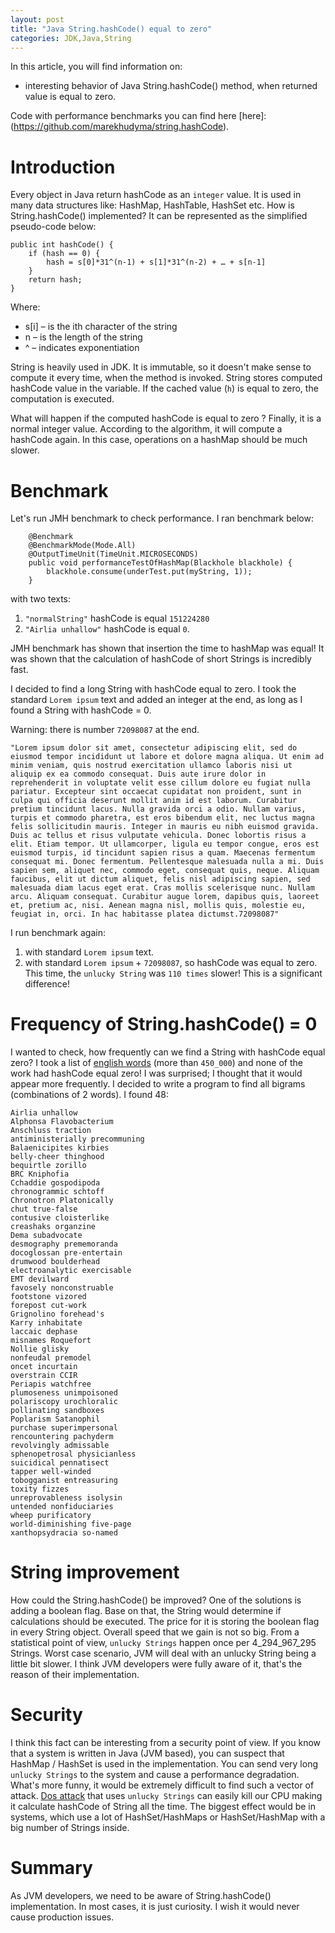 ```yaml
---
layout: post
title: "Java String.hashCode() equal to zero"
categories: JDK,Java,String
---
```


In this article, you will find information on:
* interesting behavior of Java String.hashCode() method, when returned value is equal to zero.

Code with performance benchmarks you can find here [here]:(https://github.com/marekhudyma/string.hashCode).

# Introduction
Every object in Java return hashCode as an `integer` value. It is used in many data structures like: HashMap, HashTable, HashSet etc.
How is String.hashCode() implemented? It can be represented as the simplified pseudo-code below:
```
public int hashCode() {
    if (hash == 0) {
        hash = s[0]*31^(n-1) + s[1]*31^(n-2) + … + s[n-1]
    }
    return hash;
}
```
Where:
* s[i] – is the ith character of the string
* n – is the length of the string
* ^ – indicates exponentiation

String is heavily used in JDK. It is immutable, so it doesn't make sense to compute it every time, when the method is invoked. 
String stores computed hashCode value in the variable. If the cached value (`h`) is equal to zero, the computation is executed. 
 
What will happen if the computed hashCode is equal to zero ? Finally, it is a normal integer value. According to the algorithm, it will compute a hashCode again. In this case, operations on a hashMap should be much slower. 

# Benchmark 
Let's run JMH benchmark to check performance. I ran benchmark below: 
```
    @Benchmark
    @BenchmarkMode(Mode.All)
    @OutputTimeUnit(TimeUnit.MICROSECONDS)
    public void performanceTestOfHashMap(Blackhole blackhole) {
        blackhole.consume(underTest.put(myString, 1));
    }
```
with two texts: 
1. `"normalString"` hashCode is equal `151224280`
2. `"Airlia unhallow"` hashCode is equal `0`.
        
JMH benchmark has shown that insertion the time to hashMap was equal! It was shown that the calculation of hashCode of short Strings is incredibly fast. 

I decided to find a long String with hashCode equal to zero. I took the standard `Lorem ipsum` text and added an integer at the end, as long as I found a String with hashCode = 0. 

Warning: there is number `72098087` at the end. 
```
"Lorem ipsum dolor sit amet, consectetur adipiscing elit, sed do eiusmod tempor incididunt ut labore et dolore magna aliqua. Ut enim ad minim veniam, quis nostrud exercitation ullamco laboris nisi ut aliquip ex ea commodo consequat. Duis aute irure dolor in reprehenderit in voluptate velit esse cillum dolore eu fugiat nulla pariatur. Excepteur sint occaecat cupidatat non proident, sunt in culpa qui officia deserunt mollit anim id est laborum. Curabitur pretium tincidunt lacus. Nulla gravida orci a odio. Nullam varius, turpis et commodo pharetra, est eros bibendum elit, nec luctus magna felis sollicitudin mauris. Integer in mauris eu nibh euismod gravida. Duis ac tellus et risus vulputate vehicula. Donec lobortis risus a elit. Etiam tempor. Ut ullamcorper, ligula eu tempor congue, eros est euismod turpis, id tincidunt sapien risus a quam. Maecenas fermentum consequat mi. Donec fermentum. Pellentesque malesuada nulla a mi. Duis sapien sem, aliquet nec, commodo eget, consequat quis, neque. Aliquam faucibus, elit ut dictum aliquet, felis nisl adipiscing sapien, sed malesuada diam lacus eget erat. Cras mollis scelerisque nunc. Nullam arcu. Aliquam consequat. Curabitur augue lorem, dapibus quis, laoreet et, pretium ac, nisi. Aenean magna nisl, mollis quis, molestie eu, feugiat in, orci. In hac habitasse platea dictumst.72098087"
```

I run benchmark again: 
1. with standard `Lorem ipsum` text. 
2. with standard `Lorem ipsum` + `72098087`, so hashCode was equal to zero.
This time, the `unlucky String` was `110 times` slower! This is a significant difference!
  
# Frequency of String.hashCode() = 0
I wanted to check, how frequently can we find a String with hashCode equal zero? I took a list of [english words]( https://github.com/dwyl/english-words) (more than `450_000`) and none of the work had hashCode equal zero!
I was surprised; I thought that it would appear more frequently. 
I decided to write a program to find all bigrams (combinations of 2 words). I found 48:
```
Airlia unhallow
Alphonsa Flavobacterium
Anschluss traction
antiministerially precommuning
Balaenicipites kirbies
belly-cheer thinghood
bequirtle zorillo
BRC Kniphofia
Cchaddie gospodipoda
chronogrammic schtoff
Chronotron Platonically
chut true-false
contusive cloisterlike
creashaks organzine
Dema subadvocate
desmography prememoranda
docoglossan pre-entertain
drumwood boulderhead
electroanalytic exercisable
EMT devilward
favosely nonconstruable
footstone vizored
forepost cut-work
Grignolino forehead's
Karry inhabitate
laccaic dephase
misnames Roquefort
Nollie glisky
nonfeudal premodel
oncet incurtain
overstrain CCIR
Periapis watchfree
plumoseness unimpoisoned
polariscopy urochloralic
pollinating sandboxes
Poplarism Satanophil
purchase superimpersonal
rencountering pachyderm
revolvingly admissable
sphenopetrosal physicianless
suicidical pennatisect
tapper well-winded
tobogganist entreasuring
toxity fizzes
unreprovableness isolysin
untended nonfiduciaries
wheep purificatory
world-diminishing five-page
xanthopsydracia so-named
```

# String improvement
How could the String.hashCode() be improved? One of the solutions is adding a boolean flag. Base on that, the String would determine if calculations should be executed. 
The price for it is storing the boolean flag in every String object. 
Overall speed that we gain is not so big. From a statistical point of view, `unlucky Strings` happen once per 4_294_967_295 Strings. Worst case scenario, JVM will deal with an unlucky String being a little bit slower. 
I think JVM developers were fully aware of it, that's the reason of their implementation. 

# Security
I think this fact can be interesting from a security point of view. If you know that a system is written in Java (JVM based), you can suspect that HashMap / HashSet is used in the implementation. 
You can send very long `unlucky Strings` to the system and cause a performance degradation. What's more funny, it would be extremely difficult to find such a vector of attack. 
[Dos attack](https://en.wikipedia.org/wiki/Denial-of-service_attack) that uses `unlucky Strings` can easily kill our CPU making it calculate hashCode of String all the time. 
The biggest effect would be in systems, which use a lot of HashSet/HashMaps or HashSet/HashMap with a big number of Strings inside.

# Summary
As JVM developers, we need to be aware of String.hashCode() implementation. In most cases, it is just curiosity. I wish it would never cause production issues. 